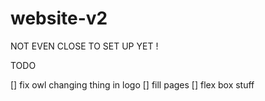 # website-v2

NOT EVEN CLOSE TO SET UP YET ! 


TODO

[] fix owl changing thing in logo
[] fill pages
[] flex box stuff 